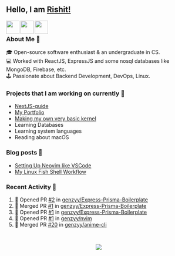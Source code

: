 ## Hello, I am [Rishit!](https://portfolio-genzyy.vercel.app/)

<a href="https://www.linkedin.com/in/rishit-pandey/" target="_blank">
    <img align="left" width="36px" src="https://img.icons8.com/fluency/48/000000/linkedin.png"/>
</a>

<a href="mailto:rishpandey8097@gmail.com" target="_blank">
    <img align="left" width="36px" src="https://img.icons8.com/plasticine/48/000000/gmail-new.png"/>
</a>

<a href="https://drive.google.com/file/d/1qCkZMKmikRYXOyqVC-taDFac7ZNDlGWe/view?usp=sharing" target="_blank">
    <img align="left" width="36px" src="https://img.icons8.com/external-itim2101-lineal-color-itim2101/64/000000/external-resume-human-resources-itim2101-lineal-color-itim2101.png"/>
</a>

<br />

### About Me 🚀

🎓 Open-source software enthusiast & an undergraduate in CS. <br />
💻 Worked with ReactJS, ExpressJS and some nosql databases like MongoDB, Firebase, etc. <br />
🕹️ Passionate about Backend Development, DevOps, Linux. <br />

### Projects that I am working on currently 🚧

- [NextJS-guide](https://github.com/genzyy/NextJS-guide)
- [My Portfolio](https://github.com/genzyy/next-portfolio)
- [Making my own very basic kernel](https://github.com/genzyy/rust_os)
- Learning Databases
- Learning system languages
- Reading about macOS

### Blog posts 📗

<!-- BLOG-POST-LIST:START -->
- [Setting Up Neovim like VSCode](https://dev.to/rishitpandey/setting-up-neovim-like-vscode-j8h)
- [My Linux Fish Shell Workflow](https://dev.to/rishitpandey/my-linux-fish-shell-workflow-28lk)
<!-- BLOG-POST-LIST:END -->

### Recent Activity 👀

<!--START_SECTION:activity-->
1. 💪 Opened PR [#2](https://github.com/genzyy/Express-Prisma-Boilerplate/pull/2) in [genzyy/Express-Prisma-Boilerplate](https://github.com/genzyy/Express-Prisma-Boilerplate)
2. 🎉 Merged PR [#1](https://github.com/genzyy/Express-Prisma-Boilerplate/pull/1) in [genzyy/Express-Prisma-Boilerplate](https://github.com/genzyy/Express-Prisma-Boilerplate)
3. 💪 Opened PR [#1](https://github.com/genzyy/Express-Prisma-Boilerplate/pull/1) in [genzyy/Express-Prisma-Boilerplate](https://github.com/genzyy/Express-Prisma-Boilerplate)
4. 💪 Opened PR [#1](https://github.com/genzyy/nvim/pull/1) in [genzyy/nvim](https://github.com/genzyy/nvim)
5. 🎉 Merged PR [#20](https://github.com/genzyy/anime-cli/pull/20) in [genzyy/anime-cli](https://github.com/genzyy/anime-cli)
<!--END_SECTION:activity-->
<br />

<p align="center">
  <img src="https://github-readme-stats.vercel.app/api?username=genzyy&show_icons=true&theme=radical&count_private=true&line_height=27">
</p>
